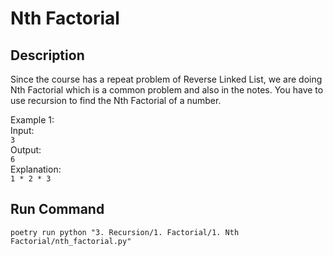 # Nth Factorial

## Description
Since the course has a repeat problem of Reverse Linked List, we are doing Nth Factorial which is a common problem and also in the notes. You have to use recursion to find the Nth Factorial of a number.

Example 1:\
Input:\
`3`\
Output:\
`6`\
Explanation:\
`1 * 2 * 3`

## Run Command
`poetry run python "3. Recursion/1. Factorial/1. Nth Factorial/nth_factorial.py"`